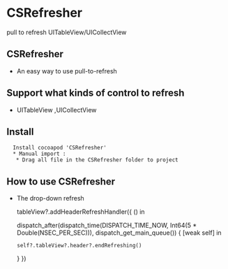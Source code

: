 # CSRefresher
pull to refresh UITableView/UICollectView

## CSRefresher 
* An easy way to  use pull-to-refresh

## Support what kinds of control to refresh
  * UITableView ,UICollectView


## Install 
      Install cocoapod 'CSRefresher'
      * Manual import :
       * Drag all file in the CSRefresher folder to project

## How to use CSRefresher
 * The drop-down refresh
   
    tableView?.addHeaderRefreshHandler({ () in
    
      dispatch_after(dispatch_time(DISPATCH_TIME_NOW, Int64(5 * Double(NSEC_PER_SEC))), dispatch_get_main_queue()) { [weak self] in
    
       self?.tableView?.header?.endRefreshing()
     }
    })
